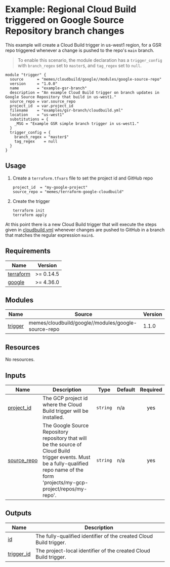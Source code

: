 # Example: Regional Cloud Build triggered on Google Source Repository branch changes

This example will create a Cloud Build trigger in us-west1 region, for a GSR
repo triggered whenever a change is pushed to the repo's `main` branch.

> To enable this scenario, the module declaration has a `trigger_config` with
> `branch_regex` set to `master$`, and `tag_regex` set to `null`.

```hcl
module "trigger" {
  source      = "memes/cloudbuild/google//modules/google-source-repo"
  version     = "1.0.0"
  name        = "example-gsr-branch"
  description = "An example Cloud Build trigger on branch updates in Google Source Repository that build in us-west1."
  source_repo = var.source_repo
  project_id  = var.project_id
  filename    = "examples/gsr-branch/cloudbuild.yml"
  location    = "us-west1"
  substitutions = {
    _MSG = "Example GSR simple branch trigger in us-west1."
  }
  trigger_config = {
    branch_regex = "master$"
    tag_regex    = null
  }
}
```

## Usage

1. Create a `terraform.tfvars` file to set the project id and GitHub repo

    ```hcl
    project_id  = "my-google-project"
    source_repo = "memes/terraform-google-cloudbuild"
    ```

2. Create the trigger

    ```shell
    terraform init
    terraform apply
    ```

At this point there is a new Cloud Build trigger that will execute the steps
given in [cloudbuild.yml](cloudbuild.yml) whenever changes are pushed to GitHub
in a branch that matches the regular expression `main$`.

<!-- markdownlint-disable no-inline-html no-bare-urls -->
<!-- BEGIN_TF_DOCS -->
## Requirements

| Name | Version |
|------|---------|
| <a name="requirement_terraform"></a> [terraform](#requirement\_terraform) | >= 0.14.5 |
| <a name="requirement_google"></a> [google](#requirement\_google) | >= 4.36.0 |

## Modules

| Name | Source | Version |
|------|--------|---------|
| <a name="module_trigger"></a> [trigger](#module\_trigger) | memes/cloudbuild/google//modules/google-source-repo | 1.1.0 |

## Resources

No resources.

## Inputs

| Name | Description | Type | Default | Required |
|------|-------------|------|---------|:--------:|
| <a name="input_project_id"></a> [project\_id](#input\_project\_id) | The GCP project id where the Cloud Build trigger will be installed. | `string` | n/a | yes |
| <a name="input_source_repo"></a> [source\_repo](#input\_source\_repo) | The Google Source Repository repository that will be the source of Cloud Build<br>trigger events. Must be a fully-qualified repo name of the form<br>'projects/my-gcp-project/repos/my-repo'. | `string` | n/a | yes |

## Outputs

| Name | Description |
|------|-------------|
| <a name="output_id"></a> [id](#output\_id) | The fully-qualified identifier of the created Cloud Build trigger. |
| <a name="output_trigger_id"></a> [trigger\_id](#output\_trigger\_id) | The project-local identifier of the created Cloud Build trigger. |
<!-- END_TF_DOCS -->
<!-- markdownlint-enable no-inline-html no-bare-urls -->

